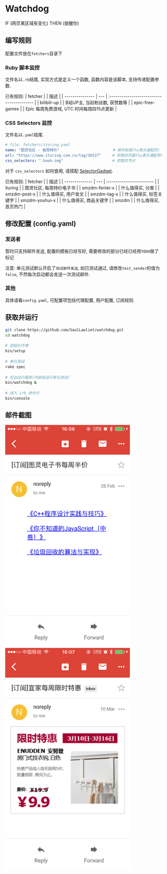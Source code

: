 # Watchdog

IF (网页某区域有变化) THEN (提醒你)

## 编写规则

配置文件放在`fetchers`目录下

### Ruby 脚本监控

文件名以`.rb`结尾, 实现方式是定义一个函数, 函数内容是该脚本, 支持传递配置参数.

已有规则:
|     fetcher     |     |                   描述                    |
| --------------- | --- | :---------------------------------------- |
| bilibili-up     |     | B站UP主, 当前粉丝数, 获赞数等             |
| epic-free-games |     | Epic 每周免费游戏, UTC 时间每周四15点更新 |

### CSS Selectors 监控

文件名以`.yaml`结尾.

``` yaml
# file: fetchers/ituring.yaml
name: "图灵社区 - 每周特价"                        # 邮件标题(%s表示通配符)
url: "https://www.ituring.com.cn/tag/36527"     # 抓取的页面(%s表示通配符)
css_selectors: ".book-img"                      # 抓取的节点
```

对于 `css_selectors` 如何食用, 请搭配
[SelectorGadget](https://chrome.google.com/webstore/detail/selectorgadget/mhjhnkcfbdhnjickkkdbjoemdmbfginb).

已有规则:
|    fetcher     |     |           描述           |
| -------------- | --- | :----------------------- |
| ituring        |     | 图灵社区, 每周特价电子书 |
| smzdm-fenlei-x |     | 什么值得买, 分类         |
| smzdm-post-x   |     | 什么值得买, 用户发文     |
| smzdm-tag-x    |     | 什么值得买, 标签关键字   |
| smzdm-youhui-x |     | 什么值得买, 商品关键字   |
| smzdm          |     | 什么值得买, 首页热门     |

## 修改配置 (config.yaml)

### 发送者

暂时只支持邮件发送, 配置的模板已经写好, 需要修改的部分已经已经用`TODO`做了标记

注意: 单元测试默认开启了`测试邮件发送`, 如已测试通过, 请修改`test_sender`的值为`false`,
不然每次启动都会发送一次测试邮件.

### 其他

具体请看`config.yaml`, 可配置项包括代理配置, 用户配置, 订阅规则.

## 获取并运行

``` bash
git clone https://github.com/SaulLawliet/watchdog.git
cd watchdog

# 初始化环境
bin/setup

# 单元测试
rake spec

# 后台运行服务(内部会运行单元测试)
bin/watchdog &

# 进入 irb 命令行
bin/console
```

## 邮件截图

<img src="screenshots/ituring.png" width="400px" /> <img src="screenshots/ikea.png" width="400px" />
